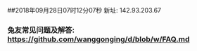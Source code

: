 ##2018年09月28日07时12分07秒 新址: 142.93.203.67
### 兔友常见问题及解答: https://github.com/wanggonging/d/blob/w/FAQ.md
